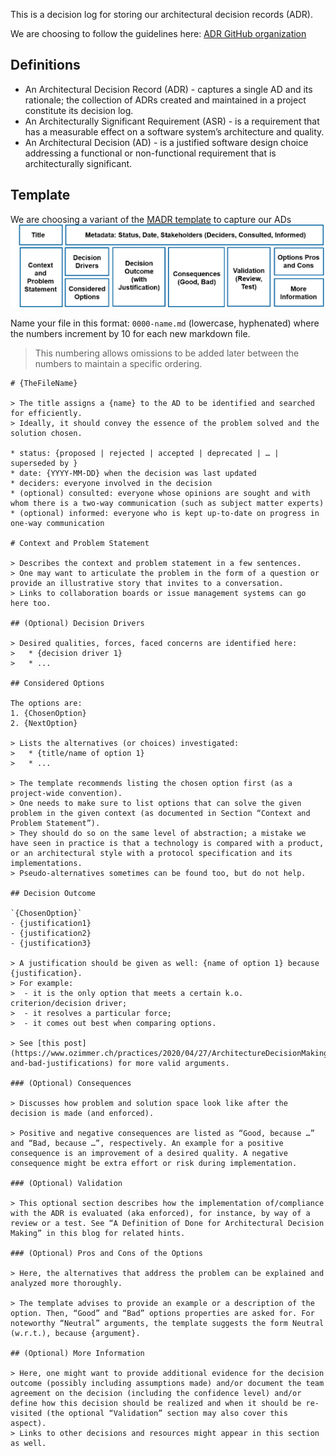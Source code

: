 This is a decision log for storing our architectural decision records (ADR).

We are choosing to follow the guidelines here: [ADR GitHub organization](https://adr.github.io/)

## Definitions

* An Architectural Decision Record (ADR) - captures a single AD and its rationale; the collection of ADRs created and maintained in a project constitute its decision log.
* An Architecturally Significant Requirement (ASR) - is a requirement that has a measurable effect on a software system’s architecture and quality.
* An Architectural Decision (AD) - is a justified software design choice addressing a functional or non-functional requirement that is architecturally significant.

## Template

We are choosing a variant of the [MADR template](https://github.com/adr/madr/blob/main/template/adr-template.md) to capture our ADs
![MADR template](../images/MADR-FullTemplateVisualized.png)

Name your file in this format: `0000-name.md` (lowercase, hyphenated) where the numbers increment by 10 for each new markdown file.

> This numbering allows omissions to be added later between the numbers to maintain a specific ordering.

```
# {TheFileName}

> The title assigns a {name} to the AD to be identified and searched for efficiently. 
> Ideally, it should convey the essence of the problem solved and the solution chosen.

* status: {proposed | rejected | accepted | deprecated | … | superseded by }
* date: {YYYY-MM-DD} when the decision was last updated
* deciders: everyone involved in the decision
* (optional) consulted: everyone whose opinions are sought and with whom there is a two-way communication (such as subject matter experts)
* (optional) informed: everyone who is kept up-to-date on progress in one-way communication

# Context and Problem Statement

> Describes the context and problem statement in a few sentences.
> One may want to articulate the problem in the form of a question or provide an illustrative story that invites to a conversation.
> Links to collaboration boards or issue management systems can go here too.

## (Optional) Decision Drivers

> Desired qualities, forces, faced concerns are identified here:
>   * {decision driver 1}
>   * ...

## Considered Options

The options are:
1. {ChosenOption}
2. {NextOption}

> Lists the alternatives (or choices) investigated:
>   * {title/name of option 1}
>   * ...

> The template recommends listing the chosen option first (as a project-wide convention). 
> One needs to make sure to list options that can solve the given problem in the given context (as documented in Section “Context and Problem Statement”). 
> They should do so on the same level of abstraction; a mistake we have seen in practice is that a technology is compared with a product, or an architectural style with a protocol specification and its implementations. 
> Pseudo-alternatives sometimes can be found too, but do not help.

## Decision Outcome

`{ChosenOption}`
- {justification1}
- {justification2}
- {justification3}

> A justification should be given as well: {name of option 1} because {justification}. 
> For example: 
>  - it is the only option that meets a certain k.o. criterion/decision driver;
>  - it resolves a particular force;
>  - it comes out best when comparing options.

> See [this post](https://www.ozimmer.ch/practices/2020/04/27/ArchitectureDecisionMaking.html#good-and-bad-justifications) for more valid arguments.

### (Optional) Consequences

> Discusses how problem and solution space look like after the decision is made (and enforced).

> Positive and negative consequences are listed as “Good, because …” and “Bad, because …”, respectively. An example for a positive consequence is an improvement of a desired quality. A negative consequence might be extra effort or risk during implementation.

### (Optional) Validation

> This optional section describes how the implementation of/compliance with the ADR is evaluated (aka enforced), for instance, by way of a review or a test. See “A Definition of Done for Architectural Decision Making” in this blog for related hints.

### (Optional) Pros and Cons of the Options

> Here, the alternatives that address the problem can be explained and analyzed more thoroughly.

> The template advises to provide an example or a description of the option. Then, “Good” and “Bad” options properties are asked for. For noteworthy “Neutral” arguments, the template suggests the form Neutral (w.r.t.), because {argument}.

## (Optional) More Information

> Here, one might want to provide additional evidence for the decision outcome (possibly including assumptions made) and/or document the team agreement on the decision (including the confidence level) and/or define how this decision should be realized and when it should be re-visited (the optional “Validation” section may also cover this aspect). 
> Links to other decisions and resources might appear in this section as well.
```
